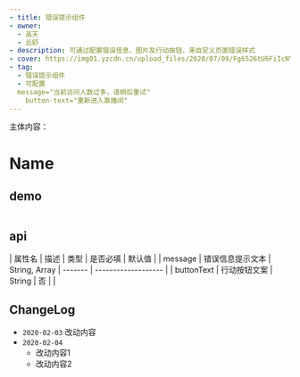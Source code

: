 ```yaml
---
- title: 错误提示组件
- owner:
  - 高天
  - 云舒
- description: 可通过配置错误信息，图片及行动按钮，来自定义页面错误样式
- cover: https://img01.yzcdn.cn/upload_files/2020/07/09/Fg6526tU6FiIcNYA-LxOvy8e3W0F.png
- tag:
  - 错误提示组件
  - 可配置
  message="当前访问人数过多，请稍后重试"
    button-text="重新进入直播间"
---
```

主体内容：
# Name
## demo
```jsx
```
## api
| 属性名  | 描述                 | 类型                                                  | 是否必填 | 默认值               |
| message | 错误信息提示文本 | String, Array | ------- | ------------------- |
| buttonText | 行动按钮文案 | String |    否     |                     |

## ChangeLog
- `2020-02-03` 改动内容
- `2020-02-04`
  - 改动内容1
  - 改动内容2
